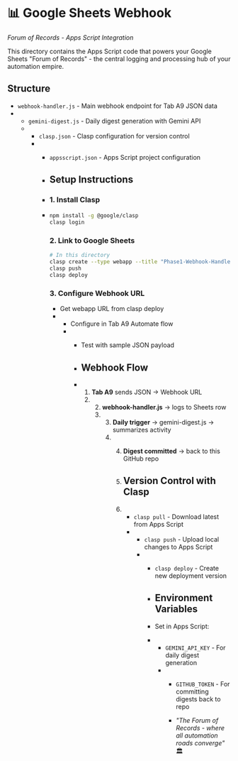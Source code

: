 # 📊 Google Sheets Webhook

*Forum of Records - Apps Script Integration*

This directory contains the Apps Script code that powers your Google Sheets "Forum of Records" - the central logging and processing hub of your automation empire.

## Structure

- `webhook-handler.js` - Main webhook endpoint for Tab A9 JSON data
- - `gemini-digest.js` - Daily digest generation with Gemini API
  - - `clasp.json` - Clasp configuration for version control
    - - `appsscript.json` - Apps Script project configuration
     
      - ## Setup Instructions
     
      - ### 1. Install Clasp
      - ```bash
        npm install -g @google/clasp
        clasp login
        ```

        ### 2. Link to Google Sheets
        ```bash
        # In this directory
        clasp create --type webapp --title "Phase1-Webhook-Handler"
        clasp push
        clasp deploy
        ```

        ### 3. Configure Webhook URL
        - Get webapp URL from clasp deploy
        - - Configure in Tab A9 Automate flow
          - - Test with sample JSON payload
           
            - ## Webhook Flow
           
            - 1. **Tab A9** sends JSON → Webhook URL
              2. 2. **webhook-handler.js** → logs to Sheets row
                 3. 3. **Daily trigger** → gemini-digest.js → summarizes activity
                    4. 4. **Digest committed** → back to this GitHub repo
                      
                       5. ## Version Control with Clasp
                      
                       6. - `clasp pull` - Download latest from Apps Script
                          - - `clasp push` - Upload local changes to Apps Script
                            - - `clasp deploy` - Create new deployment version
                             
                              - ## Environment Variables
                             
                              - Set in Apps Script:
                              - - `GEMINI_API_KEY` - For daily digest generation
                                - - `GITHUB_TOKEN` - For committing digests back to repo
                                 
                                  - *"The Forum of Records - where all automation roads converge"* 🏛️
